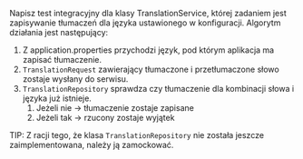 Napisz test integracyjny dla klasy TranslationService, której zadaniem jest zapisywanie tłumaczeń dla języka ustawionego
w konfiguracji. Algorytm działania jest następujący:

1. Z application.properties przychodzi język, pod którym aplikacja ma zapisać tłumaczenie.
2. `TranslationRequest` zawierający tłumaczone i przetłumaczone słowo zostaje wysłany do serwisu.
2. `TranslationRepository` sprawdza czy tłumaczenie dla kombinacji słowa i języka już istnieje.
    1. Jeżeli nie -> tłumaczenie zostaje zapisane
    2. Jeżeli tak -> rzucony zostaje wyjątek

TIP: Z racji tego, że klasa `TranslationRepository` nie została jeszcze zaimplementowana, należy ją zamockować.